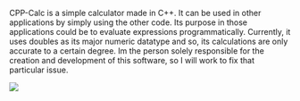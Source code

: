 CPP-Calc is a simple calculator made in C++. It can be used in other
applications by simply using the other code. Its purpose in those applications
could be to evaluate expressions programmatically. Currently, it uses doubles as
its major numeric datatype and so, its calculations are only accurate to a
certain degree. Im the person solely responsible for the creation and
development of this software, so I will work to fix that particular issue.

![](<C:/Users/Luke/Copy/Git_Projects/CPP-Calc/Screenshot.png>)
